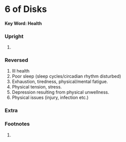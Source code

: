 # 6 of Disks

#### Key Word: Health



### Upright

1) 



### Reversed

1) Ill health
2) Poor sleep (sleep cycles/circadian rhythm disturbed)
3) Exhaustion, tiredness, physical/mental fatigue.
4) Physical tension, stress.
5) Depression resulting from physical unwellness.
6) Physical issues (injury, infection etc.)



### Extra





### Footnotes

1. 
